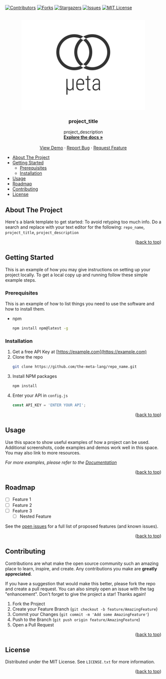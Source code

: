<a name="readme-top"></a>
[![Contributors][contributors-shield]][contributors-url]
[![Forks][forks-shield]][forks-url]
[![Stargazers][stars-shield]][stars-url]
[![Issues][issues-shield]][issues-url]
[![MIT License][license-shield]][license-url]


<br />
<div align="center">
  <a href="https://github.com/the-meta-lang/repo_name">
    <img src="images/logo.svg" alt="Logo" width="400">
  </a>

<h3 align="center">project_title</h3>

  <p align="center">
    project_description
    <br />
    <a href="https://github.com/the-meta-lang/repo_name"><strong>Explore the docs »</strong></a>
    <br />
    <br />
    <a href="https://github.com/the-meta-lang/repo_name">View Demo</a>
    ·
    <a href="https://github.com/the-meta-lang/repo_name/issues">Report Bug</a>
    ·
    <a href="https://github.com/the-meta-lang/repo_name/issues">Request Feature</a>
  </p>
</div>



- [About The Project](#about-the-project)
- [Getting Started](#getting-started)
	- [Prerequisites](#prerequisites)
	- [Installation](#installation)
- [Usage](#usage)
- [Roadmap](#roadmap)
- [Contributing](#contributing)
- [License](#license)


## About The Project

Here's a blank template to get started: To avoid retyping too much info. Do a search and replace with your text editor for the following: `repo_name`, `project_title`, `project_description`

<p align="right">(<a href="#readme-top">back to top</a>)</p>



<!-- GETTING STARTED -->
## Getting Started

This is an example of how you may give instructions on setting up your project locally.
To get a local copy up and running follow these simple example steps.

### Prerequisites

This is an example of how to list things you need to use the software and how to install them.
* npm
  ```sh
  npm install npm@latest -g
  ```

### Installation

1. Get a free API Key at [https://example.com](https://example.com)
2. Clone the repo
   ```sh
   git clone https://github.com/the-meta-lang/repo_name.git
   ```
3. Install NPM packages
   ```sh
   npm install
   ```
4. Enter your API in `config.js`
   ```js
   const API_KEY = 'ENTER YOUR API';
   ```

<p align="right">(<a href="#readme-top">back to top</a>)</p>



## Usage

Use this space to show useful examples of how a project can be used. Additional screenshots, code examples and demos work well in this space. You may also link to more resources.

_For more examples, please refer to the [Documentation](https://example.com)_

<p align="right">(<a href="#readme-top">back to top</a>)</p>



<!-- ROADMAP -->
## Roadmap

- [ ] Feature 1
- [ ] Feature 2
- [ ] Feature 3
    - [ ] Nested Feature

See the [open issues](https://github.com/the-meta-lang/repo_name/issues) for a full list of proposed features (and known issues).

<p align="right">(<a href="#readme-top">back to top</a>)</p>



## Contributing

Contributions are what make the open source community such an amazing place to learn, inspire, and create. Any contributions you make are **greatly appreciated**.

If you have a suggestion that would make this better, please fork the repo and create a pull request. You can also simply open an issue with the tag "enhancement".
Don't forget to give the project a star! Thanks again!

1. Fork the Project
2. Create your Feature Branch (`git checkout -b feature/AmazingFeature`)
3. Commit your Changes (`git commit -m 'Add some AmazingFeature'`)
4. Push to the Branch (`git push origin feature/AmazingFeature`)
5. Open a Pull Request

<p align="right">(<a href="#readme-top">back to top</a>)</p>



## License

Distributed under the MIT License. See `LICENSE.txt` for more information.

<p align="right">(<a href="#readme-top">back to top</a>)</p>


[contributors-shield]: https://img.shields.io/github/contributors/the-meta-lang/repo_name.svg?style=for-the-badge
[contributors-url]: https://github.com/the-meta-lang/repo_name/graphs/contributors
[forks-shield]: https://img.shields.io/github/forks/the-meta-lang/repo_name.svg?style=for-the-badge
[forks-url]: https://github.com/the-meta-lang/repo_name/network/members
[stars-shield]: https://img.shields.io/github/stars/the-meta-lang/repo_name.svg?style=for-the-badge
[stars-url]: https://github.com/the-meta-lang/repo_name/stargazers
[issues-shield]: https://img.shields.io/github/issues/the-meta-lang/repo_name.svg?style=for-the-badge
[issues-url]: https://github.com/the-meta-lang/repo_name/issues
[license-shield]: https://img.shields.io/github/license/the-meta-lang/repo_name.svg?style=for-the-badge
[license-url]: https://github.com/the-meta-lang/repo_name/blob/master/LICENSE.txt
